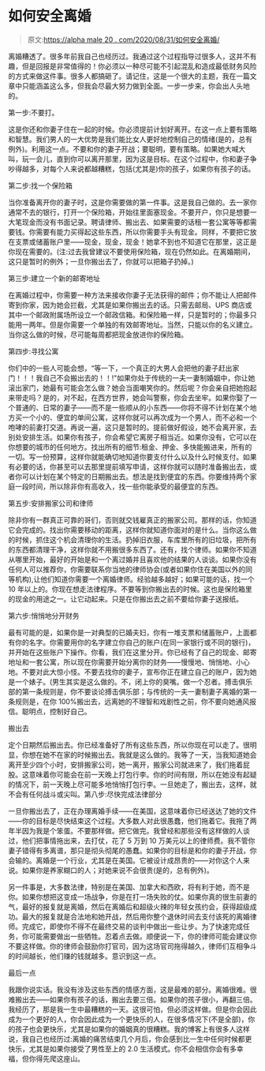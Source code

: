 # 如何安全离婚

> 原文:[https://alpha male 20 . com/2020/08/31/如何安全离婚/](https://alphamale20.com/2020/08/31/how-to-get-safely-divorced/)

离婚糟透了。很多年前我自己也经历过。我通过这个过程指导过很多人，这并不有趣，但是回报是非常值得的！你必须以一种尽可能不引起混乱和造成最低财务风险的方式来做这件事。很多人都搞砸了。请记住，这是一个很大的主题，我在一篇文章中只能涵盖这么多，但我会尽最大努力做到全面。一步一步来，你会出人头地的。

第一步:不要打。

这是你还和你妻子住在一起的时候。你必须提前计划好离开。在这一点上要有策略和智慧。我们男人的一大优势是我们能比女人更好地控制自己的情绪(是的，总有例外)。利用这一点。不要和你的妻子开战；要聪明，要有策略。如果她大喊大叫，玩一会儿，直到你可以离开那里，因为这是目标。在这个过程中，你和妻子争吵得越多，对每个人来说都越糟糕，包括(尤其是)你的孩子，如果你有孩子的话。

第二步:找一个保险箱

当你准备离开你的妻子时，这是你需要做的第一件事。这是我自己做的。去一家你通常不去的银行，打开一个保险箱，开始往里面塞现金。不要开户，你只是想要一大笔现金而没有书面记录。聘请律师、搬出去、如果需要的话租一套公寓等等都需要钱。你需要有能力买得起这些东西，所以你需要手头有现金。同样，不要把它放在支票或储蓄账户里——现金，现金，现金！她拿不到也不知道它在那里，这正是你现在需要的。(注:过去我曾建议不要使用保险箱，现在仍然如此。在离婚期间，这只是暂时的例外；一旦你搬出去了，你就可以把箱子扔掉。)

第三步:建立一个新的邮寄地址

在离婚过程中，你需要一种方法来接收你妻子无法获得的邮件；你不能让人把邮件寄到你家，因为她会拦截，尤其是如果你搬出去的话。只需去邮局、UPS 商店或其中一个邮政附属场所设立一个邮政信箱。和保险箱一样，只是暂时的；你最多只能用一两年。但是你需要一个单独的有效邮寄地址。当然，只能以你的名义建立。当你这么做的时候，尽可能每周都把现金放进你的保险箱。

第四步:寻找公寓

你们中的一些人可能会想，“等一下，一个真正的大男人会把他的妻子赶出家门！！！我自己不会搬出去的！！!"如果你处于传统的一夫一妻制婚姻中，你让她滚出家门，她最有可能会怎么做？她会当面嘲笑你的。然后呢？你会亲自把她抱起来带走吗？是的，对不起，在西方世界，她会叫警察，你会去坐牢。如果你娶了一个普通的、日常的妻子——而不是一些顺从的小东西——你将不得不计划在某个地方买一个小的、便宜的单间公寓，这样你就可以再次成为一个男人，而不必和一个咆哮的前妻打交道。再说一遍，这只是暂时的。提前做好假设，她不会离开家，去别处安排生活。如果你有孩子，你会希望它离房子相当近。如果你没有，它可以在你想要的城市的任何地方。找出所有的细节:租金、押金、多快能搬进来，所有的一切。写一份预算，这样你就能确切地知道你要支付什么以及什么时候支付。如果有必要的话，你甚至可以去那里提前填写申请，这样你就可以随时准备搬出去，或者你可以计划在某个特定的日期搬出去。想法是找到便宜的东西。你要维持两个家庭一段时间，所以除非你有高收入，找一些你能承受的最便宜的东西。

第五步:安排搬家公司和律师

除非你有一群真正可靠的哥们，否则就交钱雇真正的搬家公司。那样的话，你知道它会完成的。找出你需要移动的距离，这样你就知道你面对的是什么。当你这么做的时候，抓住这个机会清理你的生活。扔掉旧衣服，车库里所有的旧垃圾，把所有的东西都清理干净，这样你就不用搬很多东西了。还有，找个律师。如果你不知道从哪里开始，最好的开始是和一个离过婚并且喜欢他的结果的人谈谈。如果你没有任何人可以推荐你，你需要联系你当地的律师协会(或者如果你住在美国以外的同等机构),让他们知道你需要一个离婚律师。经验越多越好；如果可能的话，找一个 10 年以上的。你现在想走法律程序。不要等到你搬出去的时候。这也是保险箱里的现金的用途之一。让它动起来。只是在你搬出去之前不要给你妻子送报纸。

第六步:悄悄地分开财务

最有可能的是，如果你是一对典型的已婚夫妇，你有一堆支票和储蓄账户，上面都有你的名字。你需要用你的名字建立你自己的账户(在同一家银行或不同的银行)，并开始在这些账户下操作。你看，我们在这里分开。你已经有了自己的现金、邮寄地址和一套公寓，所以现在你需要开始分离你的财务——慢慢地、悄悄地、小心地。不要对此大惊小怪。不要去找你的妻子，宣布你正在建立自己的账户，因为她是一个婊子。(男生其实是这么做的。不，闭上你的臭嘴。做一个忍者。搏击俱乐部的第一条规则是，你不要谈论搏击俱乐部；与传统的一夫一妻制妻子离婚的第一条规则是，在你 100%搬出去，远离她的不理智和戏剧性之前，你不要向她通风报信。聪明点，控制好自己。

搬出去

定个日期然后搬出去。你已经准备好了所有这些东西，所以你现在可以走了。很明显，你想在她不在家的时候搬出去。我就是这么做的。我等了一天，当我知道她会离开至少四个小时，安排搬家公司，她一离开，搬家公司就进来了，我们拖着屁股。这意味着你可能会在前一天晚上打包行李。你的时间有限，所以在她没有起疑的情况下，前一天晚上尽可能多地悄悄打包行李。一旦她走了，搬出去，这样，就不会有任何战斗或尖叫。第八步:尽快完成法律部分

一旦你搬出去了，正在办理离婚手续——在美国，这意味着你已经送达了她的文件——你的目标是尽快结束这个过程。大多数人对此很愚蠢，他们拖着它。我拖了两年半因为我是个笨蛋。不要那样做。把它做完。我曾经和那些没有这样做的人谈过，他们把事情拖出来，去打仗，花了 5 万到 10 万美元以上的律师费。我不管你妻子错得有多离谱，那只是彻头彻尾的愚蠢。如果你的目标是和你的妻子开战，你会输的。离婚是一个行业，尤其是在美国。它被设计成昂贵的——对你这个人来说。如果你是养家糊口的人；对她来说不会很贵(是的，总有例外)。

另一件事是，大多数法律，特别是在美国、加拿大和西欧，将有利于她，而不是你。如果你想把这变成一场战争，你是在打一场失败的仗。如果你真的很生前妻的气，最好的报复就是离婚，然后在离婚后和超级火辣的年轻女孩约会，获得超级成功。最大的报复就是合法地和她开战，然后用你整个退休时间去支付该死的离婚律师。完成它，即使你不得不在最终交易的谈判中做出一些让步。为了快速完成任务，你可能需要做出一些牺牲。忍着点去做。顺便说一下，你的律师可能会建议你不要这样做。你的律师会鼓励你打官司，因为这场官司拖得越久，律师们互相争斗的时间越长，他们赚的钱就越多。意识到这一点。

最后一点

我跟你说实话。我没有涉及这些东西的情感方面，这是最难的部分。离婚很难。很难搬出去——如果你有孩子的话，搬出去要三倍。如果你的孩子很小，再翻三倍。我经历了，那是我一生中最糟糕的一天。这很可怕，但必须这样做。但是你会因此成为一个更好的人，你会因此成为一个更快乐的人，在很多情况下(不是全部)，你的孩子也会更快乐，尤其是如果你的婚姻真的很糟糕。我的博客上有很多人这样说，我自己也经历过:离婚的痛苦结束几个月后，你会感到比一生中任何时候都更快乐，尤其是如果你接受了男性至上的 2.0 生活模式。你不会相信你会有多幸福，但你得先爬这座山。